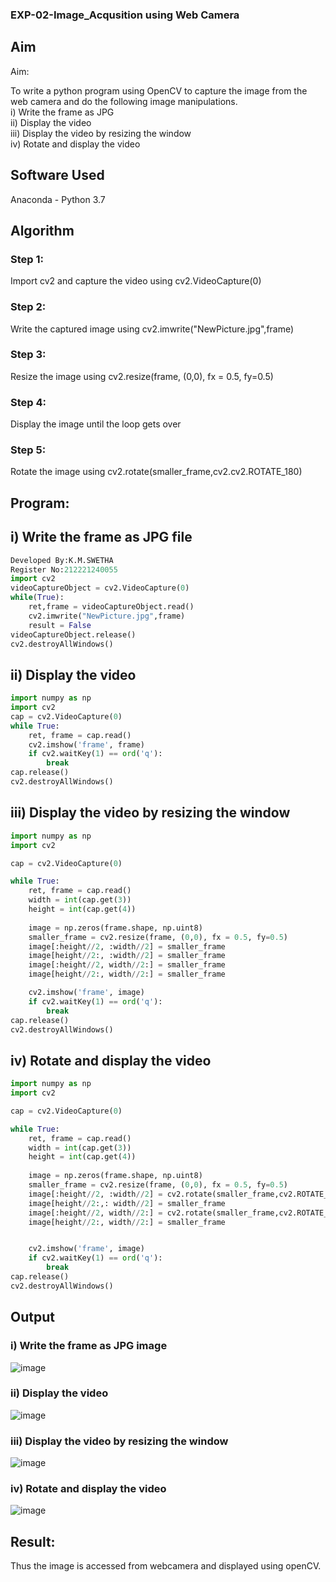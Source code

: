 ### EXP-02-Image_Acqusition using Web Camera

## Aim
 
Aim:
 
To write a python program using OpenCV to capture the image from the web camera and do the following image manipulations.
<br>
i) Write the frame as JPG 
<br>
ii) Display the video
<br>
iii) Display the video by resizing the window
<br>
iv) Rotate and display the video

## Software Used
Anaconda - Python 3.7
## Algorithm
### Step 1:
Import cv2 and capture the video using cv2.VideoCapture(0)
<br>

### Step 2:
Write the captured image using cv2.imwrite("NewPicture.jpg",frame)
<br>

### Step 3:
Resize the image using cv2.resize(frame, (0,0), fx = 0.5, fy=0.5)
<br>

### Step 4:
Display the image until the loop gets over
<br>

### Step 5:
Rotate the image using cv2.rotate(smaller_frame,cv2.cv2.ROTATE_180)
<br>

## Program:

## i) Write the frame as JPG file
``` python
Developed By:K.M.SWETHA
Register No:212221240055
import cv2
videoCaptureObject = cv2.VideoCapture(0)
while(True):
    ret,frame = videoCaptureObject.read()
    cv2.imwrite("NewPicture.jpg",frame)
    result = False
videoCaptureObject.release()
cv2.destroyAllWindows()
```


## ii) Display the video
```python
import numpy as np
import cv2
cap = cv2.VideoCapture(0)
while True:
    ret, frame = cap.read()
    cv2.imshow('frame', frame)
    if cv2.waitKey(1) == ord('q'):
        break
cap.release()
cv2.destroyAllWindows()
```



## iii) Display the video by resizing the window
```python
import numpy as np
import cv2

cap = cv2.VideoCapture(0)

while True:
    ret, frame = cap.read()
    width = int(cap.get(3))
    height = int(cap.get(4))
    
    image = np.zeros(frame.shape, np.uint8)
    smaller_frame = cv2.resize(frame, (0,0), fx = 0.5, fy=0.5)
    image[:height//2, :width//2] = smaller_frame
    image[height//2:, :width//2] = smaller_frame
    image[:height//2, width//2:] = smaller_frame
    image[height//2:, width//2:] = smaller_frame

    cv2.imshow('frame', image)
    if cv2.waitKey(1) == ord('q'):
        break
cap.release()
cv2.destroyAllWindows()
```



## iv) Rotate and display the video
```python
import numpy as np
import cv2

cap = cv2.VideoCapture(0)

while True:
    ret, frame = cap.read()
    width = int(cap.get(3))
    height = int(cap.get(4))
    
    image = np.zeros(frame.shape, np.uint8)
    smaller_frame = cv2.resize(frame, (0,0), fx = 0.5, fy=0.5)
    image[:height//2, :width//2] = cv2.rotate(smaller_frame,cv2.ROTATE_180)
    image[height//2:,: width//2] = smaller_frame
    image[:height//2, width//2:] = cv2.rotate(smaller_frame,cv2.ROTATE_180)
    image[height//2:, width//2:] = smaller_frame


    cv2.imshow('frame', image)
    if cv2.waitKey(1) == ord('q'):
        break
cap.release()
cv2.destroyAllWindows()
```









## Output

### i) Write the frame as JPG image
![image](https://github.com/swethamohanraj/Image_Acqusition-_using_Web_Camera/assets/94228215/c4552c8a-ead5-41c6-937f-40c943693f54)



### ii) Display the video
![image](https://github.com/swethamohanraj/Image_Acqusition-_using_Web_Camera/assets/94228215/aa41c6e4-a04f-4e20-8961-239f2d86bd8b)


### iii) Display the video by resizing the window
![image](https://github.com/swethamohanraj/Image_Acqusition-_using_Web_Camera/assets/94228215/7d9ad409-9382-4cd1-ba3f-4b3fd675a3c4)




### iv) Rotate and display the video
![image](https://github.com/swethamohanraj/Image_Acqusition-_using_Web_Camera/assets/94228215/cc31611b-3496-4355-9d1e-384a8641e406)





## Result:
Thus the image is accessed from webcamera and displayed using openCV.
